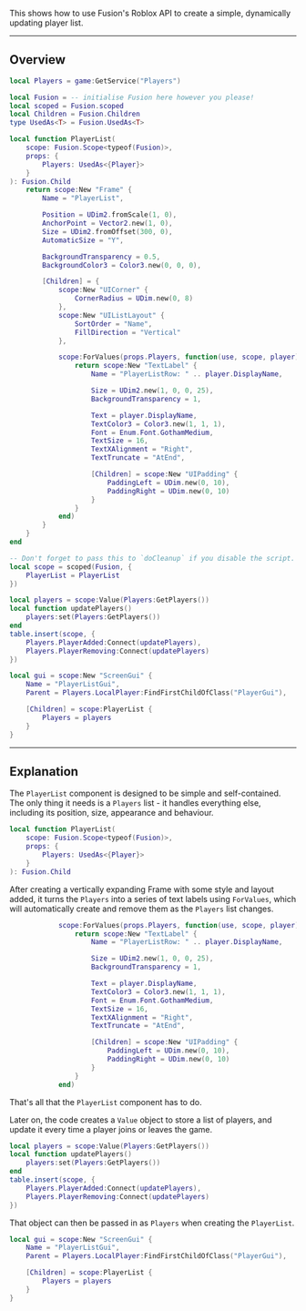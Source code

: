This shows how to use Fusion's Roblox API to create a simple, dynamically
updating player list.

-----

## Overview

```Lua linenums="1"
local Players = game:GetService("Players")

local Fusion = -- initialise Fusion here however you please!
local scoped = Fusion.scoped
local Children = Fusion.Children
type UsedAs<T> = Fusion.UsedAs<T>

local function PlayerList(
	scope: Fusion.Scope<typeof(Fusion)>,
	props: {
		Players: UsedAs<{Player}>
	}
): Fusion.Child
	return scope:New "Frame" {
		Name = "PlayerList",

		Position = UDim2.fromScale(1, 0),
		AnchorPoint = Vector2.new(1, 0),
		Size = UDim2.fromOffset(300, 0),
		AutomaticSize = "Y",

		BackgroundTransparency = 0.5,
		BackgroundColor3 = Color3.new(0, 0, 0),

		[Children] = {
			scope:New "UICorner" {
				CornerRadius = UDim.new(0, 8)
			},
			scope:New "UIListLayout" {
				SortOrder = "Name",
				FillDirection = "Vertical"
			},

			scope:ForValues(props.Players, function(use, scope, player)
				return scope:New "TextLabel" {
					Name = "PlayerListRow: " .. player.DisplayName,

					Size = UDim2.new(1, 0, 0, 25),
					BackgroundTransparency = 1,

					Text = player.DisplayName,
					TextColor3 = Color3.new(1, 1, 1),
					Font = Enum.Font.GothamMedium,
					TextSize = 16,
					TextXAlignment = "Right",
					TextTruncate = "AtEnd",

					[Children] = scope:New "UIPadding" {
						PaddingLeft = UDim.new(0, 10),
						PaddingRight = UDim.new(0, 10)
					}
				}
			end)
		}
	}
end

-- Don't forget to pass this to `doCleanup` if you disable the script.
local scope = scoped(Fusion, {
	PlayerList = PlayerList
})

local players = scope:Value(Players:GetPlayers())
local function updatePlayers()
	players:set(Players:GetPlayers())
end
table.insert(scope, {
	Players.PlayerAdded:Connect(updatePlayers),
	Players.PlayerRemoving:Connect(updatePlayers)
})

local gui = scope:New "ScreenGui" {
	Name = "PlayerListGui",
	Parent = Players.LocalPlayer:FindFirstChildOfClass("PlayerGui"),

	[Children] = scope:PlayerList {
		Players = players
	}
}
```

-----

## Explanation

The `PlayerList` component is designed to be simple and self-contained. The only
thing it needs is a `Players` list - it handles everything else, including its
position, size, appearance and behaviour.

```Lua
local function PlayerList(
	scope: Fusion.Scope<typeof(Fusion)>,
	props: {
		Players: UsedAs<{Player}>
	}
): Fusion.Child
```

After creating a vertically expanding Frame with some style and layout added,
it turns the `Players` into a series of text labels using `ForValues`, which
will automatically create and remove them as the `Players` list changes.

```Lua
			scope:ForValues(props.Players, function(use, scope, player)
				return scope:New "TextLabel" {
					Name = "PlayerListRow: " .. player.DisplayName,

					Size = UDim2.new(1, 0, 0, 25),
					BackgroundTransparency = 1,

					Text = player.DisplayName,
					TextColor3 = Color3.new(1, 1, 1),
					Font = Enum.Font.GothamMedium,
					TextSize = 16,
					TextXAlignment = "Right",
					TextTruncate = "AtEnd",

					[Children] = scope:New "UIPadding" {
						PaddingLeft = UDim.new(0, 10),
						PaddingRight = UDim.new(0, 10)
					}
				}
			end)
```

That's all that the `PlayerList` component has to do.

Later on, the code creates a `Value` object to store a list of players, and
update it every time a player joins or leaves the game.

```Lua
local players = scope:Value(Players:GetPlayers())
local function updatePlayers()
	players:set(Players:GetPlayers())
end
table.insert(scope, {
	Players.PlayerAdded:Connect(updatePlayers),
	Players.PlayerRemoving:Connect(updatePlayers)
})
```

That object can then be passed in as `Players` when creating the `PlayerList`.

```Lua hl_lines="6"
local gui = scope:New "ScreenGui" {
	Name = "PlayerListGui",
	Parent = Players.LocalPlayer:FindFirstChildOfClass("PlayerGui"),

	[Children] = scope:PlayerList {
		Players = players
	}
}
```
